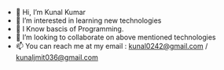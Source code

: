 - 👋 Hi, I’m Kunal Kumar
- 👀 I’m interested in learning new technologies
- 🌱 I Know bascis of Programming.
- 💞️ I’m looking to collaborate on above mentioned technologies
- 📫 You can reach me at my email : kunal0242@gmail.com / kunaljmit036@gmail.com

<!---
kunal0242/kunal0242 is a ✨ special ✨ repository because its `README.md` (this file) appears on your GitHub profile.
You can click the Preview link to take a look at your changes.
--->
